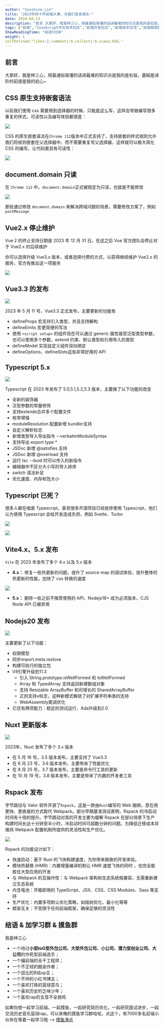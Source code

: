 ```yaml
---
author: "Sunshine_Lin"
title: "2023年的十件前端大事，与我们息息相关~"
date: 2024-04-13
description: "前言 大家好，我是林三心，用最通俗易懂的话讲最难的知识点是我的座右铭，基础是进阶的前提是我的初心~ CSS 原生支持嵌套语法 以前我们使用 css 需要用到选择器的时候，只能是这么写，这样会导致编写很"
tags: ["前端","JavaScript中文技术社区","前端开发社区","前端技术交流","前端框架教程","JavaScript 学习资源","CSS 技巧与最佳实践","HTML5 最新动态","前端工程师职业发展","开源前端项目","前端技术趋势"]
ShowReadingTime: "阅读5分钟"
weight: 1
selfDefined:"likes:2,comments:0,collects:0,views:693,"
---
```

前言
--

大家好，我是林三心，用最通俗易懂的话讲最难的知识点是我的座右铭，基础是进阶的前提是我的初心~

CSS 原生支持嵌套语法
------------

以前我们使用 css 需要用到选择器的时候，只能是这么写，这样会导致编写很多重复的样式，可读性以及编写体验都很差：

![](/images/jueJin/edc56d40184143a.png)

CSS 的原生嵌套语法在`Chrome 112`版本中正式支持了，支持嵌套的样式规则允许我们将规则嵌套在父选择器中，而不需要重复写父选择器，这样就可以极大简化 CSS 的编写，让代码更具有可读性：

![](/images/jueJin/35a6252185e94c8.png)

document.domain 只读
------------------

在 `Chrome 112` 中，`document.domain`正式被规定为只读，也就是不能修改

![](/images/jueJin/795cb54e32db451.png)

那些通过修改 `document.domain` 来解决跨域问题的场景，需要修改方案了，例如 `postMessage`

Vue2.x 停止维护
-----------

Vue 2 的终止支持日期是 2023 年 12 月 31 日。在这之后 Vue 官方团队会停止对于 Vue2.x 的后续维护

你可以选择升级 Vue3.x 版本，或者选择付费的方式，以获得继续维护 Vue2.x 的服务，官方有推出这一项服务

![](/images/jueJin/25177b96f9a3438.png)

Vue3.3 的发布
----------

![](/images/jueJin/52afbfdd6fdb409.png)

2023 年 5 月 11 号，Vue3.3 正式发布，主要更新的功能有

*   defineProps 宏支持引入类型，并且支持解构
*   defineEmits 宏更简便的写法
*   使用 `<script setup>` 的组件现在可以通过 generic 属性接受泛型类型参数，也可以使用多个参数，extend 约束、默认类型和引用导入的类型
*   defineModel 实现自定义组件双向绑定
*   defineOptions、defineSlots这些非常好用的 API

Typescript 5.x
--------------

![](/images/jueJin/4b137886ad344be.png)

Typescript 在 2023 年发布了 5.0,5.1,5.2,5.3 版本，主要做了以下功能的改变

*   全新的装饰器
*   泛型参数的常量修饰
*   支持extends合并多个配置文件
*   枚举增强
*   moduleResolution 配置新增 bundler支持
*   自定义解析标志
*   新增类型导入导出指令 --verbatimModuleSyntax
*   支持导出 export type \*
*   JSDoc 新增 @satisfies 支持
*   JSDoc 新增 @overload 支持
*   运行 tsc --buid 时可以传入的新指令
*   编辑器中不区分大小写的导入排序
*   switch 语法补足
*   优化速度、内存和包大小

Typescript 已死？
--------------

很多人都在唱衰 Typescript，甚至很多开源项目已经放弃使用 Typescript，他们认为使用 Typescript 会给开发造成负担，例如 Svelte、Turbo

![](/images/jueJin/835498dc66ff47a.png)

![](/images/jueJin/108dcd006813432.png)

Vite4.x、5.x 发布
--------------

`Vite` 在 2023 年发布了多个 4.x 以及 5.x 版本

*   **4.x：** 修复一些热更新的问题，提升了 source map 的调试体验，提升整体的热更新的性能，加快了 css 转换的速度

![](/images/jueJin/47253b322179445.png)

*   **5.x：** 删除一些之前不推荐使用的 API，Nodejs18+ 成为必须版本，CJS Node API 已被弃用

Nodejs20 发布
-----------

![](/images/jueJin/04dbf1a7f50a496.png)

主要更新了以下功能：

*   权限模型
*   同步import.meta.reslove
*   构建可执行的独立包
*   V8引擎升级到11.3
    *   引入 String.prototype.isWellFormed 和 toWellFormed
    *   Array 和 TypedArray 支持返回新建数组对象
    *   支持 Resizable ArrayBuffer 和可增长的 SharedArrayBuffer
    *   正则支持v标志，这种新模式解锁了对扩展字符串类的支持
    *   WebAssembly尾调优化
*   它还有两项能力：稳定的测试运行、Ada升级到2.0

Nuxt 更新版本
---------

![](/images/jueJin/2be7bf76fb474cb.png)

2023年，Nuxt 发布了多个 3.x 版本

*   在 5 月 16 号，3.5 版本发布，主要支持了 Vue3.3
*   在 6 月 23 号，3.6 版本发布，主要带来了性能优化
*   在 8 月 25 号，3.7 版本发布，主要是命令行工具的更新
*   在 10 月 19 号，3.8 版本发布，主要是带来了内置的开发者工具

Rspack 发布
---------

字节跳动与 Valor 软件开源了`Rspack`，这是一款由`Rust`编写的 Web 捆绑，意在用更快、更直接的方式取代 Webpack。部分早期基准测试表明，Rspack 的冷启动时间有十倍的提升。字节跳动对其的开发主要为缓解 Rspack 在部分场景下生产构建时间长达十分钟至半小时，冷启动时间可超数分钟的问题。为降低迁移成本并维持 Webpack 配置机制所提供的灵活性和生产优化。

![](/images/jueJin/da68b2bedf724f9.png)

Rspack 的功能设计如下：

*   快速启动：基于 Rust 的飞快构建速度，为你带来极致的开发体验。
*   模块热替换 (HMR)：内置增量编译机制让 HMR 速度飞快的同时 ，也完全能胜任大型应用的开发
*   与 Webpack 的互操作性：与 Webpack 架构和生态系统相兼容，无需重新建立生态系统
*   内含电池：开箱即用的 TypeScript、JSX、CSS、CSS Modules、Sass 等支持
*   生产优化：内置多项默认优化策略，如摇树优化、最小化等等
*   框架无关：不受限于任何前端框架，确保足够的灵活性

结语 & 加学习群 & 摸鱼群
---------------

我是林三心

*   一个待过**小型toG型外包公司、大型外包公司、小公司、潜力型创业公司、大公司**的作死型前端选手；
*   一个偏前端的全干工程师；
*   一个不正经的掘金作者；
*   一个逗比的B站up主；
*   一个不帅的小红书博主；
*   一个喜欢打铁的篮球菜鸟；
*   一个喜欢历史的乏味少年；
*   一个喜欢rap的五音不全弱鸡

如果你想一起学习前端，一起摸鱼，一起研究简历优化，一起研究面试进步，一起交流历史音乐篮球rap，可以来俺的摸鱼学习群哈哈，点这个，有7000多名前端小伙伴在等着一起学习哦 --> [摸鱼沸点](https://juejin.cn/pin/7035153948126216206 "https://juejin.cn/pin/7035153948126216206")
